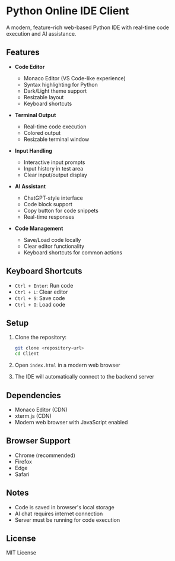 # Python Online IDE Client

A modern, feature-rich web-based Python IDE with real-time code execution and AI assistance.

## Features

- **Code Editor**
  - Monaco Editor (VS Code-like experience)
  - Syntax highlighting for Python
  - Dark/Light theme support
  - Resizable layout
  - Keyboard shortcuts

- **Terminal Output**
  - Real-time code execution
  - Colored output
  - Resizable terminal window

- **Input Handling**
  - Interactive input prompts
  - Input history in test area
  - Clear input/output display

- **AI Assistant**
  - ChatGPT-style interface
  - Code block support
  - Copy button for code snippets
  - Real-time responses

- **Code Management**
  - Save/Load code locally
  - Clear editor functionality
  - Keyboard shortcuts for common actions

## Keyboard Shortcuts

- `Ctrl + Enter`: Run code
- `Ctrl + L`: Clear editor
- `Ctrl + S`: Save code
- `Ctrl + O`: Load code

## Setup

1. Clone the repository:
   ```bash
   git clone <repository-url>
   cd Client
   ```

2. Open `index.html` in a modern web browser

3. The IDE will automatically connect to the backend server

## Dependencies

- Monaco Editor (CDN)
- xterm.js (CDN)
- Modern web browser with JavaScript enabled

## Browser Support

- Chrome (recommended)
- Firefox
- Edge
- Safari

## Notes

- Code is saved in browser's local storage
- AI chat requires internet connection
- Server must be running for code execution

## License

MIT License 